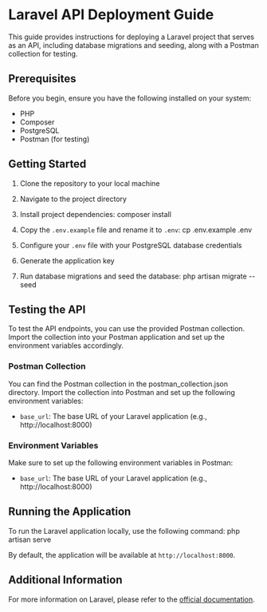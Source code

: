 # Laravel API Deployment Guide

This guide provides instructions for deploying a Laravel project that serves as an API, including database migrations and seeding, along with a Postman collection for testing.

## Prerequisites

Before you begin, ensure you have the following installed on your system:

- PHP
- Composer
- PostgreSQL
- Postman (for testing)

## Getting Started

1. Clone the repository to your local machine

2. Navigate to the project directory

3. Install project dependencies: composer install

4. Copy the `.env.example` file and rename it to `.env`: cp .env.example .env

5. Configure your `.env` file with your PostgreSQL database credentials

6. Generate the application key

7. Run database migrations and seed the database: php artisan migrate --seed


## Testing the API

To test the API endpoints, you can use the provided Postman collection. Import the collection into your Postman application and set up the environment variables accordingly.

### Postman Collection

You can find the Postman collection in the postman_collection.json directory. Import the collection into Postman and set up the following environment variables:

- `base_url`: The base URL of your Laravel application (e.g., http://localhost:8000)

### Environment Variables

Make sure to set up the following environment variables in Postman:

- `base_url`: The base URL of your Laravel application (e.g., http://localhost:8000)

## Running the Application

To run the Laravel application locally, use the following command: php artisan serve


By default, the application will be available at `http://localhost:8000`.

## Additional Information

For more information on Laravel, please refer to the [official documentation](https://laravel.com/docs).


